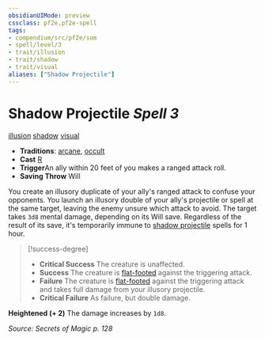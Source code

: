 ```yaml
---
obsidianUIMode: preview
cssclass: pf2e,pf2e-spell
tags:
- compendium/src/pf2e/som
- spell/level/3
- trait/illusion
- trait/shadow
- trait/visual
aliases: ["Shadow Projectile"]
---
```

# Shadow Projectile *Spell 3*   
[illusion](../../rules/traits/illusion.md)  [shadow](../../rules/traits/shadow.md)  [visual](../../rules/traits/visual.md)  

- **Traditions**: [arcane](../../rules/traits/arcane.md), [occult](../../rules/traits/occult.md)
- **Cast** [R](../../rules/core-rulebook/chapter-9-playing-the-game.md#Actions "Reaction") 
- **Trigger**An ally within 20 feet of you makes a ranged attack roll.
- **Saving Throw** Will

You create an illusory duplicate of your ally's ranged attack to confuse your opponents. You launch an illusory double of your ally's projectile or spell at the same target, leaving the enemy unsure which attack to avoid. The target takes `3d8` mental damage, depending on its Will save. Regardless of the result of its save, it's temporarily immune to [shadow projectile](../../../..//TTRPGShare-Pathfinder-2E-Vault/compendium/spells/shadow-projectile-som.md) spells for 1 hour.

> [!success-degree] 
> - **Critical Success** The creature is unaffected.
> - **Success** The creature is [flat-footed](../../rules/conditions.md#Flat-footed) against the triggering attack.
> - **Failure** The creature is [flat-footed](../../rules/conditions.md#Flat-footed) against the triggering attack and takes full damage from your illusory projectile.
> - **Critical Failure** As failure, but double damage.

**Heightened (+ 2)** The damage increases by `1d8`.

*Source: Secrets of Magic p. 128*